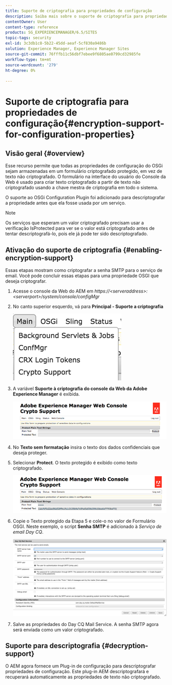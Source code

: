 ```yaml
---
title: Suporte de criptografia para propriedades de configuração
description: Saiba mais sobre o suporte de criptografia para propriedades de configuração fornecido no AEM.
contentOwner: User
content-type: reference
products: SG_EXPERIENCEMANAGER/6.5/SITES
topic-tags: security
exl-id: 3c3db1c8-5b22-45dd-aeaf-5cf830a9486b
solution: Experience Manager, Experience Manager Sites
source-git-commit: 76fffb11c56dbf7ebee9f6805ae0799cd32985fe
workflow-type: tm+mt
source-wordcount: '279'
ht-degree: 0%

---
```


# Suporte de criptografia para propriedades de configuração{#encryption-support-for-configuration-properties}

## Visão geral {#overview}

Esse recurso permite que todas as propriedades de configuração do OSGi sejam armazenadas em um formulário criptografado protegido, em vez de texto não criptografado. O formulário na interface do usuário do Console da Web é usado para criar texto criptografado a partir de texto não criptografado usando a chave mestra de criptografia em todo o sistema.

O suporte ao OSGi Configuration Plugin foi adicionado para descriptografar a propriedade antes que ela fosse usada por um serviço.

>[!NOTE]
>
>Os serviços que esperam um valor criptografado precisam usar a verificação IsProtected para ver se o valor está criptografado antes de tentar descriptografá-lo, pois ele já pode ter sido descriptografado.

## Ativação do suporte de criptografia {#enabling-encryption-support}

Essas etapas mostram como criptografar a senha SMTP para o serviço de email. Você pode concluir essas etapas para uma propriedade OSGI que deseja criptografar.

1. Acesse o console da Web do AEM em *https://&lt;serveraddress>:&lt;serverport>/system/console/configMgr*
1. No canto superior esquerdo, vá para **Principal - Suporte a criptografia**

   ![chlimage_1-325](assets/chlimage_1-325.png)

1. A variável **Suporte à criptografia do console da Web da Adobe Experience Manager** é exibida.

   ![screen_shot_2018-08-01at113417am](assets/screen_shot_2018-08-01at113417am.png)

1. No **Texto sem formatação** insira o texto dos dados confidenciais que deseja proteger.
1. Selecionar **Protect**. O texto protegido é exibido como texto criptografado.

   ![screen_shot_2018-08-01at113844am](assets/screen_shot_2018-08-01at113844am.png)

1. Copie o Texto protegido da Etapa 5 e cole-o no valor de Formulário OSGI. Neste exemplo, o script **Senha SMTP** é adicionado à *Serviço de email Day CQ*.

   ![screen_shot_2016-12-18at105809pm](assets/screen_shot_2016-12-18at105809pm.png)

1. Salve as propriedades do Day CQ Mail Service. A senha SMTP agora será enviada como um valor criptografado.

## Suporte para descriptografia {#decryption-support}

O AEM agora fornece um Plug-in de configuração para descriptografar propriedades de configuração. Este plug-in AEM descriptografará e recuperará automaticamente as propriedades de texto não criptografado.
